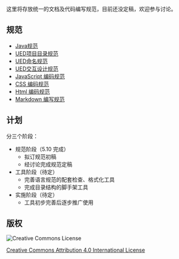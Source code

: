 这里将存放统一的文档及代码编写规范，目前还没定稿，欢迎参与讨论。

## 规范

* [Java规范](./java.md)
* [UED项目目录规范](./project.md)
* [UED命名规范](./name.md)
* [UED交互设计规范](./design.md)
* [JavaScript 编码规范](./javascript.md)
* [CSS 编码规范](./css.md)
* [Html 编码规范](./html.md)
* [Markdown 编写规范](./markdown.md)

## 计划

分三个阶段：

* 规范阶段（5.10 完成）
    * 拟订规范初稿
    * 经讨论完成规范定稿
* 工具阶段（待定）
    * 完善语言规范的配套检查、格式化工具
    * 完成目录结构的脚手架工具
* 实施阶段（待定）
    * 工具初步完善后逐步推广使用

## 版权

![Creative Commons License](http://i.creativecommons.org/l/by/4.0/88x31.png)

[Creative Commons Attribution 4.0 International License](http://creativecommons.org/licenses/by/4.0/)
